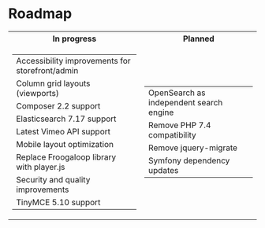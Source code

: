# Roadmap

<table style="table-layout:auto">
  <tr>
    <th>In progress</th>
    <th>Planned</th>
  </tr>
  <tr>
    <td>
      <table>
        <tr>
          <td>Accessibility improvements for storefront/admin</td>
        </tr>
        <tr>
          <td>Column grid layouts (viewports)</td>
        </tr>
        <tr>
          <td>Composer 2.2 support</td>
        </tr>
        <tr>
          <td>Elasticsearch 7.17 support</td>
        </tr>
        <tr>
          <td>Latest Vimeo API support</td>
        </tr>
        <tr>
          <td>Mobile layout optimization</td>
        </tr>
        <tr>
          <td>Replace Froogaloop library with player.js</td>
        </tr>
        <tr>
          <td>Security and quality improvements</td>
        </tr>
        <tr>
          <td>TinyMCE 5.10 support</td>
        </tr>
      </table>
    </td>
    <td>
      <table>
        <tr>
          <td>OpenSearch as independent search engine</td>
        </tr>
        <tr>
          <td>Remove PHP 7.4 compatibility</td>
        </tr>
        <tr>
          <td>Remove jquery-migrate</td>
        </tr>
        <tr>
          <td>Symfony dependency updates</td>
        </tr>
      </table>
    </td>
  </tr>
</table>
